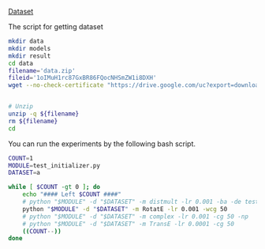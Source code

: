 [Dataset](https://drive.google.com/file/d/1oIMuH1rc87GxBR86FQocNHSmZW1i8DXH/view?usp=sharing)

The script for getting dataset

```bash
mkdir data
mkdir models
mkdir result
cd data
filename='data.zip'
fileid='1oIMuH1rc87GxBR86FQocNHSmZW1i8DXH'
wget --no-check-certificate "https://drive.google.com/uc?export=download&id=${fileid}" -O ${filename}


# Unzip
unzip -q ${filename}
rm ${filename}
cd
```

You can run the experiments by the following bash script.

```bash
COUNT=1
MODULE=test_initializer.py
DATASET=a

while [ $COUNT -gt 0 ]; do
    echo "#### Left $COUNT ####"
    # python "$MODULE" -d "$DATASET" -m distmult -lr 0.001 -ba -de test_multiple
    python "$MODULE" -d "$DATASET" -m RotatE -lr 0.001 -wcg 50
    # python "$MODULE" -d "$DATASET" -m complex -lr 0.001 -cg 50 -np
    # python "$MODULE" -d "$DATASET" -m TransE -lr 0.0001 -cg 50
    ((COUNT--))
done
```
